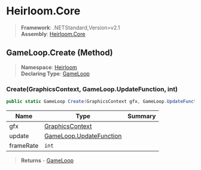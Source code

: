 # Heirloom.Core

> **Framework**: .NETStandard,Version=v2.1  
> **Assembly**: [Heirloom.Core][0]

## GameLoop.Create (Method)

> **Namespace**: [Heirloom][0]  
> **Declaring Type**: [GameLoop][1]

### Create(GraphicsContext, GameLoop.UpdateFunction, int)

```cs
public static GameLoop Create(GraphicsContext gfx, GameLoop.UpdateFunction update, int frameRate = -1)
```

| Name      | Type                         | Summary |
|-----------|------------------------------|---------|
| gfx       | [GraphicsContext][2]         |         |
| update    | [GameLoop.UpdateFunction][3] |         |
| frameRate | `int`                        |         |

> **Returns** - [GameLoop][1]

[0]: ../../../Heirloom.Core.md
[1]: ../GameLoop.md
[2]: ../GraphicsContext.md
[3]: ../GameLoop.UpdateFunction.md

